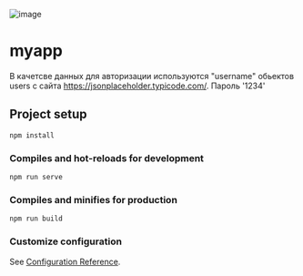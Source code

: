 
![image](https://github.com/DanielPancelet/demoforum/assets/85060864/827d8982-391b-46aa-942d-d356d441ccc3)

# myapp
В качетсве данных для авторизации используются "username" 
обьектов users с сайта https://jsonplaceholder.typicode.com/.
Пароль '1234'
## Project setup
```
npm install
```

### Compiles and hot-reloads for development
```
npm run serve
```

### Compiles and minifies for production
```
npm run build
```

### Customize configuration
See [Configuration Reference](https://cli.vuejs.org/config/).
